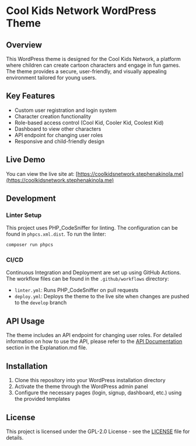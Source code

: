 # Cool Kids Network WordPress Theme

## Overview
This WordPress theme is designed for the Cool Kids Network, a platform where children can create cartoon characters and engage in fun games. The theme provides a secure, user-friendly, and visually appealing environment tailored for young users.

## Key Features
- Custom user registration and login system
- Character creation functionality
- Role-based access control (Cool Kid, Cooler Kid, Coolest Kid)
- Dashboard to view other characters
- API endpoint for changing user roles
- Responsive and child-friendly design

## Live Demo
You can view the live site at: [https://coolkidsnetwork.stephenakinola.me](https://coolkidsnetwork.stephenakinola.me)

## Development

### Linter Setup
This project uses PHP_CodeSniffer for linting. The configuration can be found in `phpcs.xml.dist`. To run the linter:

```bash
composer run phpcs
```

### CI/CD
Continuous Integration and Deployment are set up using GitHub Actions. The workflow files can be found in the `.github/workflows` directory:

- `linter.yml`: Runs PHP_CodeSniffer on pull requests
- `deploy.yml`: Deploys the theme to the live site when changes are pushed to the `develop` branch

## API Usage
The theme includes an API endpoint for changing user roles. For detailed information on how to use the API, please refer to the [API Documentation](Explanation.md#how-to-use-the-api) section in the Explanation.md file.

## Installation
1. Clone this repository into your WordPress installation directory
2. Activate the theme through the WordPress admin panel
3. Configure the necessary pages (login, signup, dashboard, etc.) using the provided templates

## License
This project is licensed under the GPL-2.0 License - see the [LICENSE](LICENSE) file for details.
